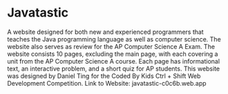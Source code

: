 # Javatastic

A website designed for both new and experienced programmers that teaches the Java programming language as well as computer science. The website also serves as review for the AP Computer Science A Exam. The website consists 10 pages, excluding the main page, with each covering a unit from the AP Computer Science A course. Each page has informational text, an interactive problem, and a short quiz for AP students. This website was designed by Daniel Ting for the Coded By Kids Ctrl + Shift Web Development Competition.
Link to Website:
javatastic-c0c6b.web.app